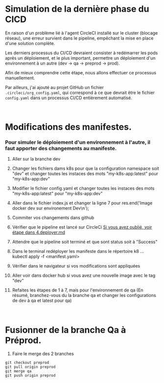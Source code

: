 # Simulation de la dernière phase du CICD

En raison d'un problème lié à l'agent CircleCI installé sur le cluster (blocage réseau), une erreur survient dans le pipeline, empêchant la mise en place d'une solution complète.

Les derniers processus du CI/CD devraient consister à redémarrer les pods après un déploiement, et le plus important, permettre un déploiement d'un environnement à un autre (dev → qa → preprod → prod).

Afin de mieux comprendre cette étape, nous allons effectuer ce processus manuellement.

Par ailleurs, j'ai ajouté au projet GitHub un fichier `.circleci/org_config.yaml`, qui correspond à ce que devrait être le fichier `config.yaml` dans un processus CI/CD entièrement automatisé.

<br>

# Modifications des manifestes.

### Pour simuler le déploiement d'un environnement à l'autre, il faut apporter des changements au manifeste.

1. Aller sur la branche dev

2. Changer les fichiers dams k8s pour que la configuration namespace soit "dev" et changer toutes les instaces des mots "my-k8s-app:latest" pour "my-k8s-app:dev"

3. Modifier le fichier config.yaml et changer toutes les instaces des mots "my-k8s-app:latest" pour "my-k8s-app:dev"

4. Aller dans le fichier index.js et changer la ligne 7 pour  res.end('Image docker dev sur environement Dev\n');

5. Commiter vos changements dans github

6. Vérifier que le pipeline est lancé sur CircleCi [Si vous avez oublié, voir étape dans 4.deployer.md](4.deployer.md) 

7. Attendre que le pipeline soit terminé et que sont status soit à "Success"

8. Dans le terminal redéployer les manifeste dans le répertoire k8  ... kubectl apply -f <manifest.yaml>

9. Vérifier dans le navigateur si vos modifications sont appliquées

10. Aller voir dans docker hub si vous avez une nouvelle image avec le tag "dev"

11. Refaites les étapes de 1 à 7, mais pour l'environnement de qa (En résumé, branchez-vous du la branche qa et changer les configurations de dev à qa et latest pour qa)

<br>

# Fusionner de la branche Qa à Préprod.

1. Faire le merge des 2 branches

  ````
  git checkout preprod
  git pull origin preprod
  git merge qa
  git push origin preprod
  ````
